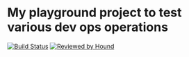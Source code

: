 # My playground project to test various dev ops operations

[![Build Status](https://travis-ci.org/eltNEG/devops-lab.svg?branch=master)](https://travis-ci.org/eltNEG/devops-lab) [![Reviewed by Hound](https://img.shields.io/badge/Reviewed_by-Hound-8E64B0.svg)](https://houndci.com)